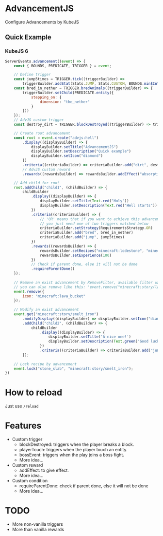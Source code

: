 # AdvancementJS

Configure Advancements by KubeJS

## Quick Example

### KubeJS 6

```js
ServerEvents.advancement((event) => {
    const { BOUNDS, PREDICATE, TRIGGER } = event;

    // Define trigger
    const jump5times = TRIGGER.tick((triggerBuilder) =>
        triggerBuilder.addStat(Stats.JUMP, Stats.CUSTOM, BOUNDS.min$Integer(5)));
    const bred_in_nether = TRIGGER.bredAnimals((triggerBuilder) => {
        triggerBuilder.setChild(PREDICATE.entity({
            stepping_on: {
                dimension: "the_nether"
            }
        }))
    });
    // AdvJS custom trigger
    const destroy_dirt = TRIGGER.blockDestroyed((triggerBuilder) => triggerBuilder.setBlock("dirt"));

    // Create root advancement
    const root = event.create("advjs:hell")
        .display((displayBuilder) => {
            displayBuilder.setTitle("AdvancementJS")
            displayBuilder.setDescription("Quick example")
            displayBuilder.setIcon("diamond")
        })
        .criteria((criteriaBuilder) => criteriaBuilder.add("dirt", destroy_dirt))
        // AdvJS custom reward
        .rewards((rewardsBuilder) => rewardsBuilder.addEffect("absorption", 200));

    // Add child for root
    root.addChild("child1", (childBuilder) => {
        childBuilder
            .display((displayBuilder) => {
                displayBuilder.setTitle(Text.red("Holy"))
                displayBuilder.setDescription(Text.red("Hell starts"))
            })
            .criteria((criteriaBuilder) => {
                // 'OR' means that if you want to achieve this advancement,
                // you just need one of two triggers matched below
                criteriaBuilder.setStrategy(RequirementsStrategy.OR)
                criteriaBuilder.add("bred", bred_in_nether)
                criteriaBuilder.add("jump", jump5times)
            })
            .rewards((rewardsBuilder) => {
                rewardsBuilder.setRecipes("minecraft:lodestone", "minecraft:brewing_stand")
                rewardsBuilder.setExperience(100)
            })
            // Check if parent done, else it will not be done
            .requireParentDone()
    });
    
    // Remove an exist advancement by RemoveFilter, available filter was writen in doc.
    // you can also remove like this: 'event.remove("minecraft:story/lava_bucket");'
    event.remove({
        icon: "minecraft:lava_bucket"
    });
    
    // Modify an exist advancement
    event.get("minecraft:story/smelt_iron")
        .modifyDisplay((displayBuilder) => displayBuilder.setIcon("diamond_pickaxe"))
        .addChild("child2", (childBuilder) => {
            childBuilder
                .display((displayBuilder) => {
                    displayBuilder.setTitle('A nice one!')
                    displayBuilder.setDescription(Text.green("Good luck"))
                })
                .criteria((criteriaBuilder) => criteriaBuilder.add("jump", jump5times))
        });
    
    // Lock recipe by advancement
    event.lock("stone_slab", "minecraft:story/smelt_iron");
})
```

# How to reload
Just use ```/reload```

# Features
- Custom trigger
    - blockDestroyed: triggers when the player breaks a block.
    - playerTouch: triggers when the player touch an entity.
    - bossEvent: triggers when the play joins a boss fight.
    - More idea...
- Custom reward
    - addEffect: to give effect.
    - More idea...
- Custom condition
    - requireParentDone: check if parent done, else it will not be done
    - More idea...

# TODO
- More non-vanilla triggers
- More than vanilla rewards
